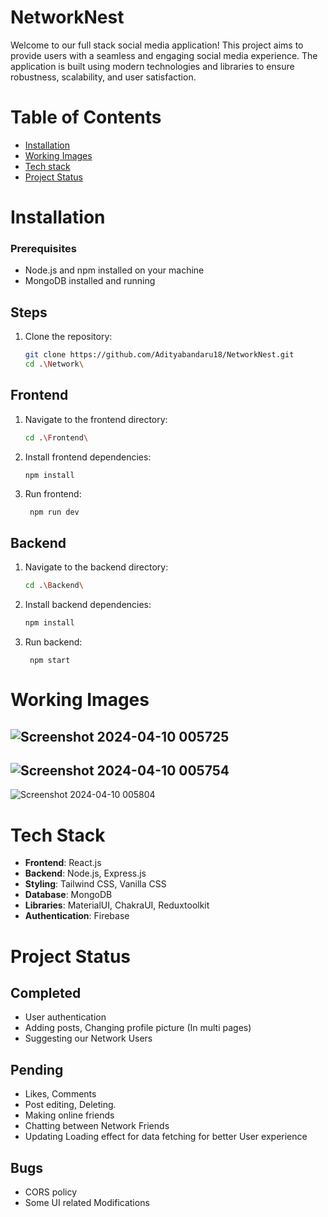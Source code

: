 # NetworkNest

Welcome to our full stack social media application! This project aims to provide users with a seamless and engaging social media experience. The application is built using modern technologies and libraries to ensure robustness, scalability, and user satisfaction.

# Table of Contents

- [Installation](#installation1)
- [Working Images](#usage)
- [Tech stack](#contributing)
- [Project Status](#credits)
  
# Installation

### Prerequisites
- Node.js and npm installed on your machine
- MongoDB installed and running

## Steps
1. Clone the repository:
   ```bash
   git clone https://github.com/Adityabandaru18/NetworkNest.git
   cd .\Network\
   ```
## Frontend

1. Navigate to the frontend directory:
    ```bash
   cd .\Frontend\

    ```
2. Install frontend dependencies:
    ```bash
   npm install
   ```
3. Run frontend:
    ```
     npm run dev
    ```

 ## Backend
1. Navigate to the backend directory:
    ```bash
    cd .\Backend\

    ```
2. Install backend dependencies:
    ```bash
   npm install
   ```
3. Run backend:
    ```
     npm start
    ```

# Working Images
![Screenshot 2024-04-10 005725](https://github.com/Adityabandaru18/NetworkNest/assets/127210540/9a7e7380-4de8-4fbe-b2d6-b84e93adef50)
---

![Screenshot 2024-04-10 005754](https://github.com/Adityabandaru18/NetworkNest/assets/127210540/f4f1bf52-721c-40a1-ae23-a3deb347e33f)
---

![Screenshot 2024-04-10 005804](https://github.com/Adityabandaru18/NetworkNest/assets/127210540/9f00a363-df5d-4d87-980b-55049f345e36)

# Tech Stack

- **Frontend**: React.js
- **Backend**: Node.js, Express.js
- **Styling**: Tailwind CSS, Vanilla CSS
- **Database**: MongoDB
- **Libraries**: MaterialUI, ChakraUI, Reduxtoolkit
- **Authentication**: Firebase

# Project Status
## Completed
- User authentication
- Adding posts, Changing profile picture (In multi pages)
- Suggesting our Network Users

## Pending
- Likes, Comments
- Post editing, Deleting.
- Making online friends
- Chatting between Network Friends
- Updating Loading effect for data fetching for better User experience

## Bugs
- CORS policy
- Some UI related Modifications



